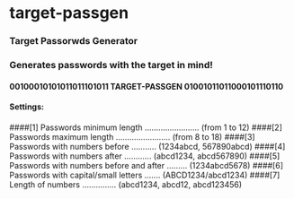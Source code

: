 # target-passgen


### Target Passorwds Generator
### Generates passwords with the target in mind!
####
####
####   00100010101011011101011  TARGET-PASSGEN  01001011011000101110110
####
####
####                              Settings:
####
####
####[1] Passwords minimum length ........................ (from 1 to 12)
####[2] Passwords maximum length ........................ (from 8 to 18)
####[3] Passwords with numbers before ........... (1234abcd, 567890abcd)
####[4] Passwords with numbers after ............ (abcd1234, abcd567890)
####[5] Passwords with numbers before and after ......... (1234abcd5678)
####[6] Passwords with capital/small letters ....... (ABCD1234/abcd1234)
####[7] Length of numbers ............... (abcd1234, abcd12, abcd123456)
